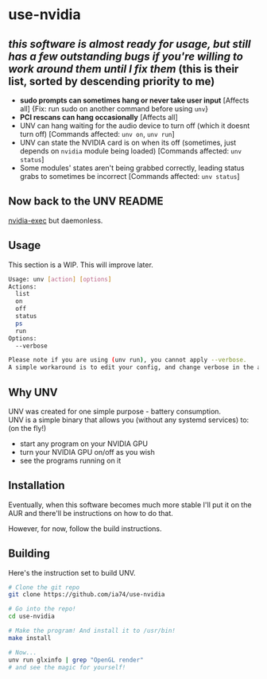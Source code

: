 # use-nvidia

##  ***this software is almost ready for usage, but still has a few outstanding bugs if you're willing to work around them until I fix them*** (this is their list, sorted by descending priority to me)

- **sudo prompts can sometimes hang or never take user input** [Affects all] {Fix: run sudo on another command before using `unv`}
- **PCI rescans can hang occasionally** [Affects all]
- UNV can hang waiting for the audio device to turn off (which it doesnt turn off) [Commands affected: `unv on`, `unv run`]
- UNV can state the NVIDIA card is on when its off (sometimes, just depends on `nvidia` module being loaded) [Commands affected: `unv status`]
- Some modules' states aren't being grabbed correctly, leading status grabs to sometimes be incorrect [Commands affected: `unv status`]

## Now back to the UNV README

[nvidia-exec](https://github.com/pedro00dk/nvidia-exec) but daemonless.

## Usage

This section is a WIP. This will improve later.

```sh
Usage: unv [action] [options]
Actions:
  list
  on
  off
  status
  ps
  run
Options:
  --verbose

Please note if you are using (unv run), you cannot apply --verbose.
A simple workaround is to edit your config, and change verbose in the app section to true.
```

## Why UNV

UNV was created for one simple purpose - battery consumption.  
UNV is a simple binary that allows you (without any systemd services) to: (on the fly!)

- start any program on your NVIDIA GPU
- turn your NVIDIA GPU on/off as you wish
- see the programs running on it

## Installation

Eventually, when this software becomes much more stable I'll put it on the AUR and there'll be instructions on how to do that.  

However, for now, follow the build instructions.

## Building

Here's the instruction set to build UNV.

```sh
# Clone the git repo
git clone https://github.com/ia74/use-nvidia

# Go into the repo!
cd use-nvidia

# Make the program! And install it to /usr/bin!
make install

# Now...
unv run glxinfo | grep "OpenGL render"
# and see the magic for yourself!
```
